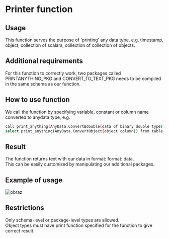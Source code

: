 # Printer function
## Usage
This function serves the purpose of 'printing' any data type, e.g. timestamp, object, collection of scalars, collection of collection of objects.  

## Additional requirements
For this function to correctly work, two packages called PRINTANYTHING_PKG and CONVERT_TO_TEXT_PKG needs to be compiled in the same schema as our function.

## How to use function
We call the function by specifying variable, constant or column name converted to anydata type, e.g.
```bash
call print_anything(AnyData.ConvertBdouble(data of binary double type));
select print_anything(AnyData.ConvertObject(object column)) from table_clause
```

## Result
The function returns text with our data in format: format: data.  
This can be easily customized by manipulating our additional packages.

## Example of usage
![obraz](https://github.com/PiotrBelniak/Printer-function/assets/169681378/5c5a5590-3087-41e6-aa7d-9120518d0fe6)

## Restrictions
Only schema-level or package-level types are allowed.  
Object types must have print function specified for the function to give correct result.

